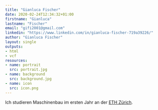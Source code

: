 ```yaml
---
title: "Gianluca Fischer"
date: 2020-02-24T12:34:32+01:00
firstname: "Gianluca"
lastname: "Fischer"
email: "gifi2001@gmail.com"
linkedin: "https://www.linkedin.com/in/gianluca-fischer-719a39226/"
author: "Gianluca Fischer"
layout: single
outputs:
- html
- vcf
resources:
- name: portrait
  src: portrait.jpg
- name: background
  src: background.jpg
- name: icon
  src: icon.png
---
```


Ich studieren Maschinenbau im ersten Jahr an der [ETH Zürich](https://ethz.ch/de.html).